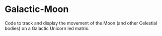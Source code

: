 # Galactic-Moon
Code to track and display the movement of the Moon (and other Celestial bodies) on a Galactic Unicorn led matrix.
